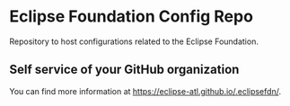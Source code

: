 # Eclipse Foundation Config Repo

Repository to host configurations related to the Eclipse Foundation.

## Self service of your GitHub organization

You can find more information at <https://eclipse-atl.github.io/.eclipsefdn/>.

